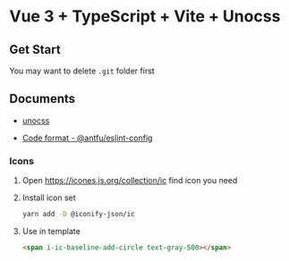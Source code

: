 # Vue 3 + TypeScript + Vite + Unocss

## Get Start

You may want to delete `.git` folder first

## Documents

- [unocss](https://uno.antfu.me/)

- [Code format - @antfu/eslint-config](https://github.com/antfu/eslint-config)

### Icons

1. Open https://icones.js.org/collection/ic find icon you need
   
2. Install icon set
   
   ```bash
   yarn add -D @iconify-json/ic
   ```

3. Use in template
   
   ```html
   <span i-ic-baseline-add-circle text-gray-500></span>
   ```
